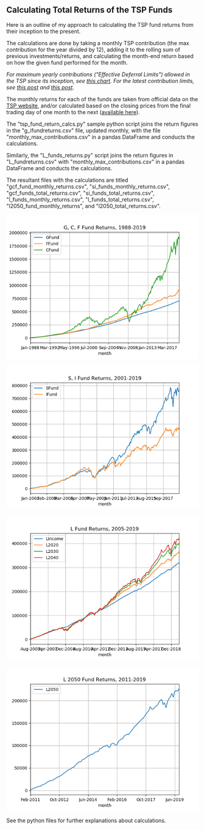 ## Calculating Total Returns of the TSP Funds 

Here is an outline of my approach to calculating the TSP fund returns from their inception to the present. 

The calculations are done by taking a monthly TSP contribution (the max contribution for the year divided by 12), adding it to the rolling sum of previous investments/returns, and calculating the month-end return based on how the given fund performed for the month. 

_For maximum yearly contributions ("Effective Deferral Limits") allowed in the TSP since its inception, see [this chart](https://www.tspstrategies.com/assets/studies/tspcontributionlimits87-13.pdf). For the latest contribution limits, see [this post](https://www.tspstrategies.com/long-term-investing/increase-in-2019-tsp-deferral-limit/) and [this post](https://www.tspstrategies.com/thrift-savings-plan-updates/increase-in-2018-tsp-deferral-limits/)._

The monthly returns for each of the funds are taken from official data on the [TSP website](https://www.tsp.gov/InvestmentFunds/FundPerformance/monthlyReturns.html), and/or calculated based on the closing prices from the final trading day of one month to the next ([available here](https://www.tsp.gov/InvestmentFunds/FundPerformance/index.html)).

The "tsp_fund_return_calcs.py" sample python script joins the return figures in the "g_ifundreturns.csv" file, updated monthly, with the file "monthly_max_contributions.csv" in a pandas DataFrame and conducts the calculations. 

Similarly, the "L_funds_returns.py" script joins the return figures in "L_fundreturns.csv" with "monthly_max_contributions.csv" in a pandas DataFrame and conducts the calculations. 

The resultant files with the calculations are titled "gcf_fund_monthly_returns.csv", "si_funds_monthly_returns.csv", "gcf_funds_total_returns.csv", "si_funds_total_returns.csv", "l_funds_monthly_returns.csv", "l_funds_total_returns.csv", "l2050_fund_monthly_returns", and "l2050_total_returns.csv". 

![G, F, C Fund Returns](https://github.com/TSPstrategies/TSPstats/blob/master/TSP_Fund_Returns/gcffundcomp.png)

![S, I Fund Returns](https://github.com/TSPstrategies/TSPstats/blob/master/TSP_Fund_Returns/sifundcomp.png)

![L Funds Returns](https://github.com/TSPstrategies/TSPstats/blob/master/TSP_Fund_Returns/lfundtotalreturns.png)

![L 2050 Fund Returns](https://github.com/TSPstrategies/TSPstats/blob/master/TSP_Fund_Returns/l2050totalreturns.png)


See the python files for further explanations about calculations. 
